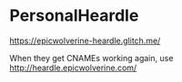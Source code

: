 # PersonalHeardle

https://epicwolverine-heardle.glitch.me/

When they get CNAMEs working again, use
http://heardle.epicwolverine.com/

